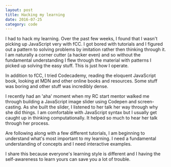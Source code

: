 ```yaml
---
layout: post
title: Hacking my learning
date: 2016-07-25
category: code
---
```




I had to hack my learning. Over the past few weeks, I found that I wasn't picking up JavaScript very with fCC. I got bored with tutorials and I figured out a pattern to solving problems by imitation rather then thinking through it. I am naturally a corner cutter (a hacker even) and so without the fundamental understanding I flew through the material with patterns I picked up solving the easy stuff. This is just how I operate. 

In addition to fCC, I tried Codecademy, reading the eloquent JavaScript book, looking at MDN and other online books and resources. Some stuff was boring and other stuff was incredibly dense. 

I recently had an 'aha' moment when my RC start mentor walked me through building a JavaScript image slider using Codepen and screen-casting. As she built the slider, I listened to her talk her way through why she did things. I am comfortable with JavaScript syntax but I usually get caught up in thinking computationally. It helped so much to hear her talk through her process. 
   
Are following along with a few different tutorials, I am beginning to understand what's most important to my learning. I need a fundamental understanding of concepts and I need interactive examples.

I share this because everyone's learning style is different and I having the self-awareness to learn yours can save you a lot of trouble.